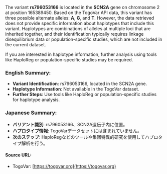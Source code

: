 The variant **rs796053166** is located in the **SCN2A** gene on chromosome 2 at position 165389450. Based on the TogoVar API data, this variant has three possible alternate alleles: **A**, **G**, and **T**. However, the data retrieved does not provide specific information about haplotypes that include this variant. Haplotypes are combinations of alleles at multiple loci that are inherited together, and their identification typically requires linkage disequilibrium data or population-specific studies, which are not included in the current dataset.

If you are interested in haplotype information, further analysis using tools like HaploReg or population-specific studies may be required.

### English Summary:
- **Variant Identification**: rs796053166, located in the SCN2A gene.
- **Haplotype Information**: Not available in the TogoVar dataset.
- **Further Steps**: Use tools like HaploReg or population-specific studies for haplotype analysis.

### Japanese Summary:
- **バリアント識別**: rs796053166、SCN2A遺伝子内に位置。
- **ハプロタイプ情報**: TogoVarデータセットには含まれていません。
- **次のステップ**: HaploRegなどのツールや集団特異的研究を使用してハプロタイプ解析を行う。

#### Source URL:
- TogoVar: [https://togovar.org](https://togovar.org)